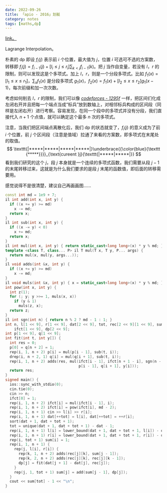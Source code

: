 ```yaml
---
date: 2022-09-26
title: 「apio - 2016」划艇
category: notes
tags: [maths,dp]
---
```


[link。](https://www.luogu.com.cn/problem/P3643)

Lagrange Interpolation。

朴素的 dp 即设 $f_i(j)$ 表示前 $i$ 个位置，最大值为 $j$，位置 $i$ 可选可不选的方案数，转移即 $\displaystyle f_i(j) = f_{i-1}(j)+ [l_i \leqslant j \leqslant r_i]\sum_{k < j} f_{i-1}(k)$。把 $j$ 当作自变量，若没有 $l$，$r$ 的限制，则可以发现这是个多项式。加上 $l$，$r$，则是一个分段多项式。比如 $f_1(x) = [l_1 \leqslant x \leqslant r_1]$，$\displaystyle \sum_x f_1(x)$ 是分段多项式 $g_1(x)$，$f_2(x) = f_1(x) + [l_2 \leqslant x \leqslant r_2] g_1(x-1)$，每次前缀和加一次次数。

考虑如何削去 $l$，$r$ 的限制，我们可以像 [*codeforces - 1295f*](http://codeforces.com/problemset/problem/1295/F) 一样，把区间们化成左闭右开并且把每一个端点当成“标兵”放到数轴上，对相邻标兵构成的区间段（同样是左闭右开）进行考察。容易发现，在同一个段中的多项式并没有分段，我们直接代入 $n+1$ 个点值，就可以确定这个最多 $n$ 次的多项式。

注意，当我们把区间端点离散化后，我们 dp 的状态就变了，$f_i(j)$ 的意义成为了前 $i$ 个位置，前 $j$ 个区间段（注意是值域）拉通了来看的方案数，即多项式在末尾处的取值。
$$
\texttt{|*****|*****|*****|*****|}\underbrace{{\color{blue}{\texttt {*****}}}}_{\text{cureent }j}{\texttt{|*****|*****|}}
$$
看到我们研究的这个 $j$，段 $j$ 本身就是一个连续的多项式函数，我们需要从段 $j-1$ 的末尾转移过来，这就是为什么我们要求的是段 $j$ 末尾的函数值，即后面的转移需要用。

感觉说得不是很清楚，建议自己再画画图……

```cpp
const int md = 1e9 + 7;
il int add(int x, int y) {
  if ((x += y) >= md)
    x -= md;
  return x;
}
il int sub(int x, int y) {
  if ((x -= y) < 0)
    x += md;
  return x;
}
il int mul(int x, int y) { return static_cast<long long>(x) * y % md; }
template <class T, class... P> il T mul(T x, T y, P... args) {
  return mul(x, mul(y, args...));
}
il void adds(int &x, int y) {
  if ((x += y) >= md)
    x -= md;
}
il void muls(int &x, int y) { x = static_cast<long long>(x) * y % md; }
int pow(int x, int y) {
  int z(1);
  for (; y; y >>= 1, muls(x, x))
    if (y & 1)
      muls(z, x);
  return z;
}
il int sgn(int n) { return n % 2 ? md - 1 : 1; }
int n, l[1 << 9], r[1 << 9], dat[2 << 9], tot, rec[2 << 9][1 << 9], sum[2 << 9],
    ifct[1 << 9], dp[2 << 9];
int p[1 << 9], q[1 << 9];
int fit(int t, int y[]) {
  int res = 0;
  p[0] = q[n + 2] = 1;
  rep(i, 1, n + 2) p[i] = mul(p[i - 1], sub(t, i));
  drep(i, n + 2, 1) q[i] = mul(q[i + 1], sub(t, i));
  rep(i, 1, n + 2) adds(res, mul(ifct[i - 1], ifct[n + 1 - i], sgn(n - i + 1),
                                 p[i - 1], q[i + 1], y[i]));
  return res;
}
signed main() {
  ios::sync_with_stdio(0);
  cin.tie(0);
  cin >> n;
  ifct[0] = 1;
  rep(i, 1, n + 2) ifct[i] = mul(ifct[i - 1], i);
  rep(i, 1, n + 2) ifct[i] = pow(ifct[i], md - 2);
  rep(i, 1, n + 1) cin >> l[i] >> r[i];
  rep(i, 1, n + 1) dat[++tot] = l[i], dat[++tot] = ++r[i];
  sort(dat + 1, dat + tot + 1);
  tot = unique(dat + 1, dat + tot + 1) - dat - 1;
  rep(i, 1, n + 1) l[i] = lower_bound(dat + 1, dat + tot + 1, l[i]) - dat;
  rep(i, 1, n + 1) r[i] = lower_bound(dat + 1, dat + tot + 1, r[i]) - dat;
  rep(i, tot + 1) sum[i] = 1;
  rep(i, 1, n + 1) {
    rep(j, l[i], r[i]) {
      rep(k, 1, n + 2) adds(rec[j][k], sum[j - 1]);
      rep(k, 2, n + 2) adds(rec[j][k], rec[j][k - 1]);
      dp[j] = fit(dat[j + 1] - dat[j], rec[j]);
    }
    rep(j, 1, tot + 1) sum[j] = add(sum[j - 1], dp[j]);
  }
  cout << sum[tot] - 1 << "\n";
}
```


    
